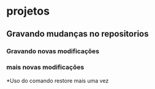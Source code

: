# projetos
 
## Gravando mudanças no repositorios 

### Gravando novas modificações

### mais novas modificações

*Uso do comando restore mais uma vez